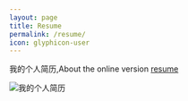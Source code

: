 ```yaml
---
layout: page
title: Resume
permalink: /resume/
icon: glyphicon-user
---
```


我的个人简历,About the online version [resume]()


![我的个人简历](./微博图片.jpg)
